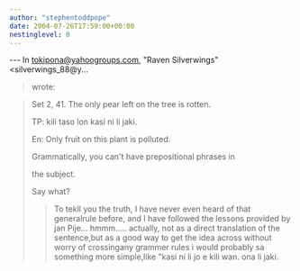 ```yaml
---
author: "stephentoddpope"
date: 2004-07-26T17:59:00+00:00
nestinglevel: 0
---
```

\---
 In [tokipona@yahoogroups.com](mailto://tokipona@yahoogroups.com), "Raven Silverwings"<silverwings\_88@y...
> wrote:

> 
> 
> Set 2, 41. The only pear left on the tree is rotten.
> 
> 
> TP: kili taso lon kasi ni li jaki.
> 
> 
> En: Only fruit on this plant is polluted.
> 
> 
> Grammatically, you can't have prepositional phrases in
> 
> 
> the subject.
> 
>> 
> Say what?
>> To tekll you the truth, I have never even heard of that generalrule
> before, and I have followed the lessons provided by jan Pije...
> hmmm..... actually, not as a direct translation of the sentence,but as a good way to get the idea across without worry of crossingany grammer rules i would probably sa something more simple,like "kasi ni li jo e kili wan. ona li jaki.